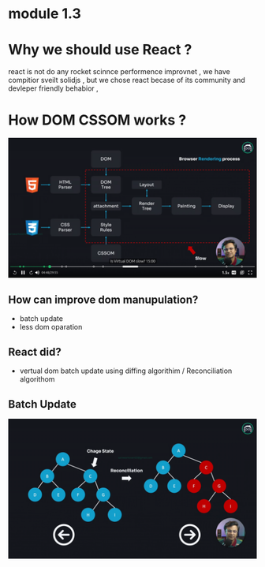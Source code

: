 # module 1.3

# Why we should use React ?

react is not do any rocket scinnce performence improvnet , we have compitior sveilt solidjs , but we chose react becase of its community and devleper friendly behabior ,

# How DOM CSSOM works ?

![Screenshot from 2024-01-09 02-11-32.png](module%201%203%2082190ab4b1e149e8813e9eb913741d64/Screenshot_from_2024-01-09_02-11-32.png)

 

## How can  improve dom manupulation?

- batch update
- less dom oparation

## React did?

- vertual dom batch update using diffing algorithim / Reconciliation algorithom

## Batch Update

![Screenshot from 2024-01-09 02-16-55.png](module%201%203%2082190ab4b1e149e8813e9eb913741d64/Screenshot_from_2024-01-09_02-16-55.png)
